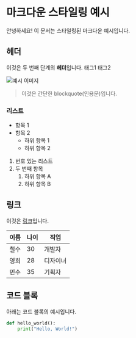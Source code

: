 # 마크다운 스타일링 예시

안녕하세요! 이 문서는 스타일링된 마크다운 예시입니다.

## 헤더

이것은 두 번째 단계의 **헤더**입니다.
<span class="tag">태그1</span>
<span class="tag">태그2</span>

![예시 이미지](/assets/img/basketball-court2.jpg)

> 이것은 간단한 blockquote(인용문)입니다.

### 리스트

- 항목 1
- 항목 2
  - 하위 항목 1
  - 하위 항목 2

1. 번호 있는 리스트
2. 두 번째 항목
   1. 하위 항목 A
   2. 하위 항목 B

## 링크

이것은 [링크](https://www.example.com)입니다.

| 이름 | 나이 | 직업     |
| ---- | ---- | -------- |
| 철수 | 30   | 개발자   |
| 영희 | 28   | 디자이너 |
| 민수 | 35   | 기획자   |

## 코드 블록

아래는 코드 블록의 예시입니다.

```python
def hello_world():
    print("Hello, World!")
```
